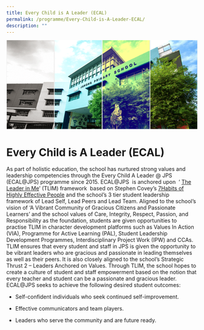 ```yaml
---
title: Every Child is A Leader (ECAL)
permalink: /programme/Every-Child-is-A-Leader-ECAL/
description: ""
---
```

![](/images/Banner.png)

Every Child is A Leader (ECAL)
==============================

As part of holistic education, the school has nurtured strong values and leadership competencies through the Every Child A Leader @ JPS (ECAL@JPS) programme since 2015. ECAL@JPS  is anchored upon  ‘ [The Leader in Me](/files/The%20Leader%20In%20Me.pdf)’ (TLIM) framework  based on Stephen Covey’s [7Habits of Highly Effective People](/files/7HabitsTree.pdf) and the school’s 3 tier student leadership framework of Lead Self, Lead Peers and Lead Team. Aligned to the school’s vision of ‘A Vibrant Community of Gracious Citizens and Passionate Learners’ and the school values of Care, Integrity, Respect, Passion, and Responsibility as the foundation, students are given opportunities to practise TLIM in character development platforms such as Values In Action (VIA), Programme for Active Learning (PAL), Student Leadership Development Programmes, Interdisciplinary Project Work (IPW) and CCAs. TLIM ensures that every student and staff in JPS is given the opportunity to be vibrant leaders who are gracious and passionate in leading themselves as well as their peers. It is also closely aligned to the school’s Strategic Thrust 2 – Leaders Anchored on Values. Through TLIM, the school hopes to create a culture of student and staff empowerment based on the notion that every teacher and student can be a passionate and gracious leader. ECAL@JPS seeks to achieve the following desired student outcomes:

*   Self-confident individuals who seek continued self-improvement.   
    
*   Effective communicators and team players.   
    
*   Leaders who serve the community and are future ready.